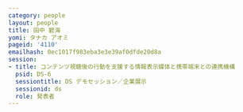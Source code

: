 ```yaml
---
category: people
layout: people
title: 田中 碧海
yomi: タナカ アオミ
pageid: '4110'
emailhash: 0ec1017f983eba3e3e39af0dfde20d8a
session:
- title: コンテンツ視聴後の行動を支援する情報表示媒体と携帯端末との連携機構
  psid: DS-6
  sessiontitle: DS デモセッション／企業展示
  sessionid: ds
  role: 発表者
---
```

